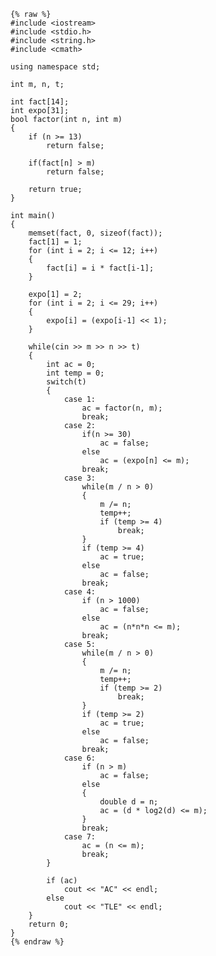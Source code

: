     {% raw %}
    #include <iostream>
    #include <stdio.h>
    #include <string.h>
    #include <cmath>
    
    using namespace std;
    
    int m, n, t;
    
    int fact[14];
    int expo[31];
    bool factor(int n, int m)
    {
    	if (n >= 13)
    		return false;
    
    	if(fact[n] > m)
    		return false;
    	
    	return true;
    }
    
    int main()
    {
    	memset(fact, 0, sizeof(fact));
    	fact[1] = 1;
    	for (int i = 2; i <= 12; i++)
    	{
    		fact[i] = i * fact[i-1];
    	}
    	
    	expo[1] = 2;
    	for (int i = 2; i <= 29; i++)
    	{
    		expo[i] = (expo[i-1] << 1);
    	}
    
    	while(cin >> m >> n >> t)
    	{
    		int ac = 0;
    		int temp = 0;
    		switch(t)
    		{
    			case 1:
    				ac = factor(n, m);	
    				break;
    			case 2:
    				if(n >= 30)
    					ac = false;
    				else
    					ac = (expo[n] <= m);
    				break;
    			case 3:
    				while(m / n > 0)
    				{
    					m /= n;
    					temp++;
    					if (temp >= 4)
    						break;
    				}
    				if (temp >= 4)
    					ac = true;
    				else 
    					ac = false;
    				break;
    			case 4:
    				if (n > 1000)
    					ac = false;
    				else
    					ac = (n*n*n <= m);
    				break;
    			case 5:
    				while(m / n > 0)
    				{
    					m /= n;
    					temp++;
    					if (temp >= 2)
    						break;
    				}
    				if (temp >= 2)
    					ac = true;
    				else 
    					ac = false;
    				break;
    			case 6:
    				if (n > m)
    					ac = false;
    				else
    				{
    					double d = n;
    					ac = (d * log2(d) <= m);
    				}
    				break;
    			case 7:
    				ac = (n <= m);
    				break;
    		}
    
    		if (ac)
    			cout << "AC" << endl;
    		else
    			cout << "TLE" << endl;
    	}
    	return 0;
    }
    {% endraw %}
